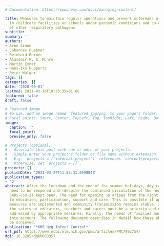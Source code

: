 ```yaml
---
# Documentation: https://wowchemy.com/docs/managing-content/

title: Measures to maintain regular operations and prevent outbreaks of SARS-CoV-2
  in childcare facilities or schools under pandemic conditions and co-circulation
  of other respiratory pathogens
subtitle: ''
summary: ''
authors:
- Arne Simon
- Johannes Huebner
- Reinhard Berner
- Alasdair P. S. Munro
- Martin Exner
- Hans-Iko Huppertz
- Peter Walger
tags: []
categories: []
date: '2020-09-01'
lastmod: 2021-03-16T19:25:35+01:00
featured: false
draft: false

# Featured image
# To use, add an image named `featured.jpg/png` to your page's folder.
# Focal points: Smart, Center, TopLeft, Top, TopRight, Left, Right, BottomLeft, Bottom, BottomRight.
image:
  caption: ''
  focal_point: ''
  preview_only: false

# Projects (optional).
#   Associate this post with one or more of your projects.
#   Simply enter your project's folder or file name without extension.
#   E.g. `projects = ["internal-project"]` references `content/project/deep-learning/index.md`.
#   Otherwise, set `projects = []`.
projects: []
publishDate: '2021-03-29T11:55:31.699884Z'
publication_types:
- '2'
abstract: After the lockdown and the end of the summer holidays, day-cares and schools
  need to be reopened and (despite the continued circulation of the new coronavirus
  SARS-CoV-2) kept open. The need for opening up arises from the right of children
  to education, participation, support and care. This is possible if appropriate hygiene
  measures are implemented and community transmission remains stable. In addition,
  the safety of educators, teachers and carers must be a priority and needs to be
  addressed by appropriate measures. Finally, the needs of families must also be taken
  into account. The following document describes in detail how these objectives can
  be achieved.
publication: '*GMS Hyg Infect Control*'
url_pdf: https://www.ncbi.nlm.nih.gov/pmc/articles/PMC7492754/
doi: 10.3205/dgkh000357
---
```


